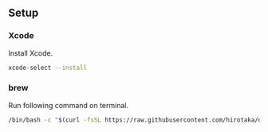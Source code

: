 ## Setup

### Xcode

Install Xcode.

```bash
xcode-select --install
```

### brew

Run following command on terminal.

```bash
/bin/bash -c "$(curl -fsSL https://raw.githubusercontent.com/hirotaka/dotfiles/master/setup.sh)"
```

